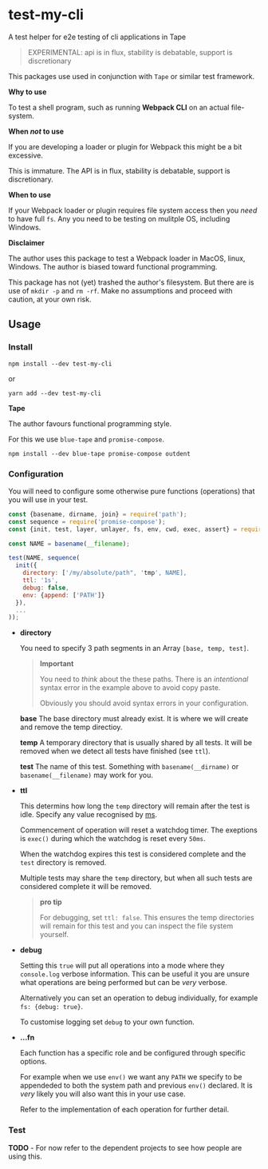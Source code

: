 # test-my-cli

A test helper for e2e testing of cli applications in Tape

> EXPERIMENTAL: api is in flux, stability is debatable, support is
> discretionary

This packages use used in conjunction with `Tape` or similar test
framework.

**Why to use**

To test a shell program, such as running **Webpack CLI** on an actual
file-system.

**When _not_ to use**

If you are developing a loader or plugin for Webpack this might be a bit
excessive.

This is immature. The API is in flux, stability is debatable, support is
discretionary.

**When to use**

If your Webpack loader or plugin requires file system access then you
_need_ to have full `fs`. Any you need to be testing on mulitple OS,
including Windows.

**Disclaimer**

The author uses this package to test a Webpack loader in MacOS, linux,
Windows. The author is biased toward functional programming.

This package has not (yet) trashed the author's filesystem. But there are
is use of `mkdir -p` and `rm -rf`. Make no assumptions and proceed with
caution, at your own risk.

## Usage

### Install

```
npm install --dev test-my-cli
```

or

```
yarn add --dev test-my-cli
```

**Tape**

The author favours functional programming style.

For this we use `blue-tape` and `promise-compose`.

```
npm install --dev blue-tape promise-compose outdent
```

### Configuration

You will need to configure some otherwise pure functions (operations) that you will
use in your test.

```javascript
const {basename, dirname, join} = require('path');
const sequence = require('promise-compose');
const {init, test, layer, unlayer, fs, env, cwd, exec, assert} = require('test-my-cli');

const NAME = basename(__filename);

test(NAME, sequence(
  init({
    directory: ['/my/absolute/path", 'tmp', NAME],
    ttl: '1s',
    debug: false,
    env: {append: ['PATH']}
  }),
  ...
));
```

* **directory**

  You need to specify 3 path segments in an Array `[base, temp, test]`.

  > **Important**
  >
  > You need to _think_ about the these paths. There is an _intentional_ syntax
  > error in the example above to avoid copy paste.
  >
  > Obviously you should avoid syntax errors in your configuration.
  
  **base** The base directory must already exist. It is where we will create
  and remove the temp directioy.
  
  **temp** A temporary directory that is usually shared by all tests. It will
  be removed when we detect all tests have finished (see `ttl`).
  
  **test** The name of this test. Something with `basename(__dirname)` or
  `basename(__filename)` may work for you.

* **ttl**

  This determins how long the `temp` directory will remain after the test is
  idle. Specify any value recognised by [ms](https://www.npmjs.com/package/ms).

  Commencement of operation will reset a watchdog timer. The exeptions is
  `exec()` during which the watchdog is reset every `50ms`.
  
  When the watchdog expires this test is considered complete and the `test`
  directory is removed.
  
  Multiple tests may share the `temp` directory, but when all such tests are
  considered complete it will be removed.
  
  > **pro tip**
  > 
  > For debugging, set `ttl: false`. This ensures the temp directories will
  > remain for this test and you can inspect the file system yourself.

* **debug**

  Setting this `true` will put all operations into a mode where they
  `console.log` verbose information. This can be useful it you are unsure
  what operations are being performed but can be _very_ verbose.
  
  Alternatively you can set an operation to debug individually, for example
  `fs: {debug: true}`.
  
  To customise logging set `debug` to your own function.

* **...fn**

  Each function has a specific role and be configured through
  specific options.
  
  For example when we use `env()` we want any `PATH` we specify to be
  appendeded to both the system path and previous `env()` declared. It is
  _very_ likely you will also want this in your use case.

  Refer to the implementation of each operation for further detail.

### Test

**TODO** - For now refer to the dependent projects to see how people are using this.